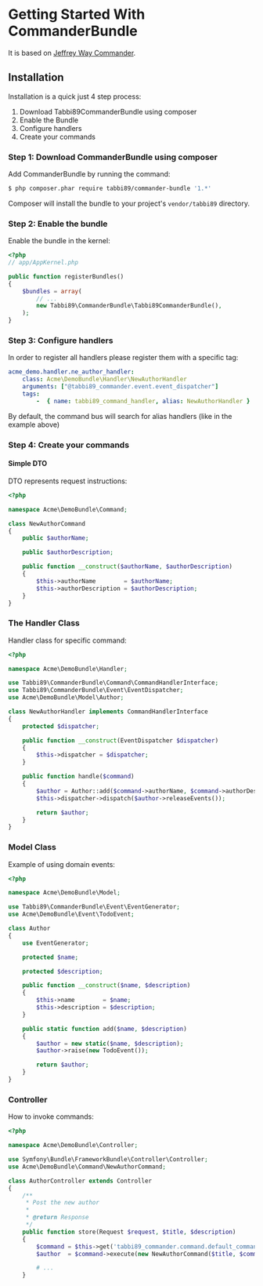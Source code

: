 Getting Started With CommanderBundle
====================================

It is based on [Jeffrey Way Commander](https://github.com/laracasts/Commander).

## Installation

Installation is a quick just 4 step process:

1. Download Tabbi89CommanderBundle using composer
2. Enable the Bundle
3. Configure handlers
4. Create your commands

### Step 1: Download CommanderBundle using composer

Add CommanderBundle by running the command:

``` bash
$ php composer.phar require tabbi89/commander-bundle '1.*'
```

Composer will install the bundle to your project's `vendor/tabbi89` directory.

### Step 2: Enable the bundle

Enable the bundle in the kernel:

```php
<?php
// app/AppKernel.php

public function registerBundles()
{
    $bundles = array(
        // ...
        new Tabbi89\CommanderBundle\Tabbi89CommanderBundle(),
    );
}
```

### Step 3: Configure handlers

In order to register all handlers please register them with a specific tag:

```yml
acme_demo.handler.ne_author_handler:
    class: Acme\DemoBundle\Handler\NewAuthorHandler
    arguments: ["@tabbi89_commander.event.event_dispatcher"]
    tags:
        -  { name: tabbi89_command_handler, alias: NewAuthorHandler }
```

By default, the command bus will search for alias handlers (like in the example above)

### Step 4: Create your commands

#### Simple DTO

DTO represents request instructions:

```php
<?php

namespace Acme\DemoBundle\Command;

class NewAuthorCommand
{
    public $authorName;

    public $authorDescription;

    public function __construct($authorName, $authorDescription)
    {
        $this->authorName        = $authorName;
        $this->authorDescription = $authorDescription;
    }
}
```

### The Handler Class

Handler class for specific command:

```php
<?php

namespace Acme\DemoBundle\Handler;

use Tabbi89\CommanderBundle\Command\CommandHandlerInterface;
use Tabbi89\CommanderBundle\Event\EventDispatcher;
use Acme\DemoBundle\Model\Author;

class NewAuthorHandler implements CommandHandlerInterface
{
    protected $dispatcher;

    public function __construct(EventDispatcher $dispatcher)
    {
        $this->dispatcher = $dispatcher;
    }

    public function handle($command)
    {
        $author = Author::add($command->authorName, $command->authorDescription);
        $this->dispatcher->dispatch($author->releaseEvents());

        return $author;
    }
}
```

### Model Class

Example of using domain events:

```php
<?php

namespace Acme\DemoBundle\Model;

use Tabbi89\CommanderBundle\Event\EventGenerator;
use Acme\DemoBundle\Event\TodoEvent;

class Author
{
    use EventGenerator;

    protected $name;

    protected $description;

    public function __construct($name, $description)
    {
        $this->name        = $name;
        $this->description = $description;
    }

    public static function add($name, $description)
    {
        $author = new static($name, $description);
        $author->raise(new TodoEvent());

        return $author;
    }
}
```

### Controller

How to invoke commands:

```php
<?php

namespace Acme\DemoBundle\Controller;

use Symfony\Bundle\FrameworkBundle\Controller\Controller;
use Acme\DemoBundle\Command\NewAuthorCommand;

class AuthorController extends Controller
{
    /**
     * Post the new author
     *
     * @return Response
     */
    public function store(Request $request, $title, $description)
    {
        $command = $this->get('tabbi89_commander.command.default_command_bus');
        $author  = $command->execute(new NewAuthorCommand($title, $command));

        # ...
    }
```

